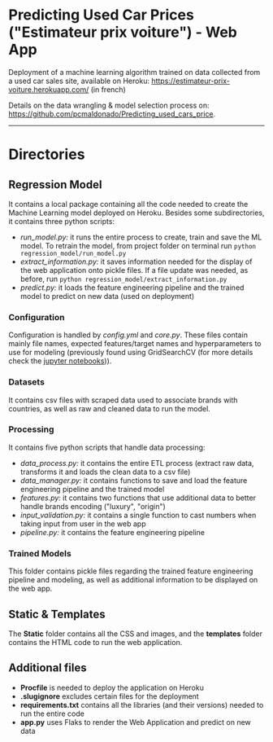 # Predicting Used Car Prices ("Estimateur prix voiture") - Web App 
Deployment of a machine learning algorithm trained on data collected from a used car sales site, available on Heroku: https://estimateur-prix-voiture.herokuapp.com/ (in french)

Details on the data wrangling & model selection process on: https://github.com/pcmaldonado/Predicting_used_cars_price.

------------

# Directories

## Regression Model
It contains a local package containing all the code needed to create the Machine Learning model deployed on Heroku.
Besides some subdirectories, it contains three python scripts:
* *run_model.py:* it runs the entire process to create, train and save the ML model. To retrain the model, from project folder on terminal run `python regression_model/run_model.py`
* *extract_information.py:* it saves information needed for the display of the web application onto pickle files. If a file update was needed, as before, run `python regression_model/extract_information.py`
* *predict.py:* it loads the feature engineering pipeline and the trained model to predict on new data (used on deployment) 


### Configuration
Configuration is handled by *config.yml* and *core.py*. These files contain mainly file names, expected features/target names and hyperparameters to use for modeling (previously found using GridSearchCV (for more details check the [jupyter notebooks](https://github.com/pcmaldonado/Predicting_used_cars_price))).

### Datasets
It contains csv files with scraped data used to associate brands with countries, as well as raw and cleaned data to run the model. 

### Processing
It contains five python scripts that handle data processing:
* *data_process.py:* it contains the entire ETL process (extract raw data, transforms it and loads the clean data to a csv file)
* *data_manager.py:* it contains functions to save and load the feature engineering pipeline and the trained model 
* *features.py:* it contains two functions that use additional data to better handle brands encoding ("luxury", "origin")
* *input_validation.py:* it contains a single function to cast numbers when taking input from user in the web app
* *pipeline.py:* it contains the feature engineering pipeline

### Trained Models
This folder contains pickle files regarding the trained feature engineering pipeline and modeling, as well as additional information to be displayed on the web app.

## Static & Templates
The **Static** folder contains all the CSS and images, and the **templates** folder contains the HTML code to run the web application.

## Additional files
* **Procfile** is needed to deploy the application on Heroku
* **.slugignore** excludes certain files for the deployment
* **requirements.txt** contains all the libraries (and their versions) needed to run the entire code
* **app.py** uses Flaks to render the Web Application and predict on new data
